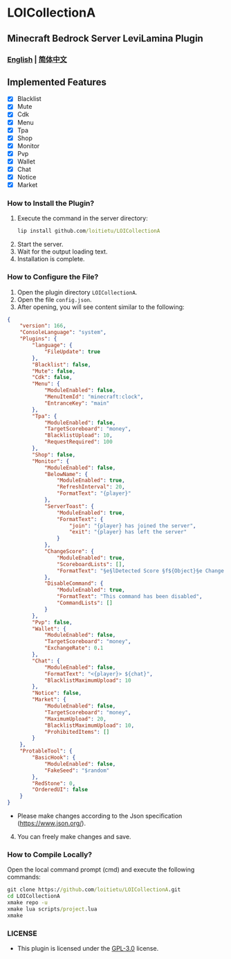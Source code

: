 # LOICollectionA
## Minecraft Bedrock Server LeviLamina Plugin

### [English](README.md) | [简体中文](README.zh.md)

## Implemented Features
- [x] Blacklist
- [x] Mute
- [x] Cdk
- [x] Menu
- [x] Tpa
- [x] Shop
- [x] Monitor
- [x] Pvp
- [x] Wallet
- [x] Chat
- [x] Notice
- [x] Market

### How to Install the Plugin?
1. Execute the command in the server directory:
   ```cmd
   lip install github.com/loitietu/LOICollectionA
   ```
2. Start the server.
3. Wait for the output loading text.
4. Installation is complete.

### How to Configure the File?
1. Open the plugin directory `LOICollectionA`.
2. Open the file `config.json`.
3. After opening, you will see content similar to the following:
```json
{
    "version": 166,
    "ConsoleLanguage": "system",
    "Plugins": {
        "language": {
            "FileUpdate": true
        },
        "Blacklist": false,
        "Mute": false, 
        "Cdk": false,
        "Menu": {
            "ModuleEnabled": false,
            "MenuItemId": "minecraft:clock",
            "EntranceKey": "main"
        },
        "Tpa": {
            "ModuleEnabled": false,
            "TargetScoreboard": "money",
            "BlacklistUpload": 10,
            "RequestRequired": 100
        },
        "Shop": false,
        "Monitor": {
            "ModuleEnabled": false,
            "BelowName": {
                "ModuleEnabled": true,
                "RefreshInterval": 20,
                "FormatText": "{player}"
            },
            "ServerToast": {
                "ModuleEnabled": true,
                "FormatText": {
                    "join": "{player} has joined the server",
                    "exit": "{player} has left the server"
                }
            },
            "ChangeScore": {
                "ModuleEnabled": true,
                "ScoreboardLists": [],
                "FormatText": "§e§lDetected Score §f${Object}§e Change §bOriginal Value: §f${OriMoney} §aChange: §f${SetMoney} §eCurrent Value: §f${GetScore}"
            },
            "DisableCommand": {
                "ModuleEnabled": true,
                "FormatText": "This command has been disabled",
                "CommandLists": []
            }
        },
        "Pvp": false,
        "Wallet": {
            "ModuleEnabled": false,
            "TargetScoreboard": "money",
            "ExchangeRate": 0.1
        },
        "Chat": {
            "ModuleEnabled": false,
            "FormatText": "<{player}> ${chat}",
            "BlacklistMaximumUpload": 10
        },
        "Notice": false,
        "Market": {
            "ModuleEnabled": false,
            "TargetScoreboard": "money",
            "MaximumUpload": 20,
            "BlacklistMaximumUpload": 10,
            "ProhibitedItems": []
        }
    },
    "ProtableTool": {
        "BasicHook": {
            "ModuleEnabled": false,
            "FakeSeed": "$random"
        },
        "RedStone": 0,
        "OrderedUI": false
    }
}
```
- Please make changes according to the Json specification (https://www.json.org/).
4. You can freely make changes and save.

### How to Compile Locally?
Open the local command prompt (cmd) and execute the following commands:
```cmd
git clone https://github.com/loitietu/LOICollectionA.git
cd LOICollectionA
xmake repo -u
xmake lua scripts/project.lua
xmake
```

### LICENSE
- This plugin is licensed under the [GPL-3.0](LICENSE) license.